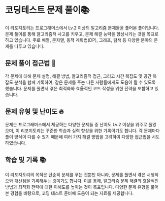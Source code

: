# 코딩테스트 문제 풀이📚
이 리포지토리는 프로그래머스에서 Lv.2 이상의 알고리즘 문제들을 풀어본 풀이입니다. 문제 풀이를 통해 알고리즘적 사고를 키우고, 문제 해결 능력을 향상시키는 것을 목표로 하고 있습니다. 주로 배열, 문자열, 동적 계획법(DP), 그래프, 탐색 등 다양한 분야의 문제를 다루고 있습니다.

## 문제 풀이 접근법 🤔
각 문제에 대해 문제 설명, 해결 방법, 알고리즘적 접근, 그리고 시간 복잡도 및 공간 복잡도 분석을 함께 기록하여, 같은 문제를 푸는 다른 사람들에게도 도움이 될 수 있도록 했습니다. 문제를 풀면서 겪은 최적화와 효율적인 코드 작성을 위한 전략을 포함하고 있습니다.

## 문제 유형 및 난이도 🔥
문제는 프로그래머스에서 제공하는 다양한 문제들 중 난이도 Lv.2 이상을 위주로 풀었으며, 이 리포지토리는 꾸준한 학습과 실력 향상을 위한 기록이기도 합니다. 각 문제마다 풀이 방식이 다를 수 있기 때문에 여러 가지 해결 방법을 고려하여 다양한 접근법을 시도하였습니다.

## 학습 및 기록 📚
이 리포지토리의 목적은 단순히 문제를 푸는 것뿐만 아니라, 문제를 풀면서 겪은 시행착오와 개선점을 기록해두는 것이기도 합니다. 이를 통해, 알고리즘 문제 해결의 효율적인 방법과 최적화 전략에 대한 이해도를 높이는 것이 목표입니다. 다양한 문제 유형을 풀어본 경험을 바탕으로, 코딩 테스트 준비에 도움이 되는 자료를 제공합니다.
